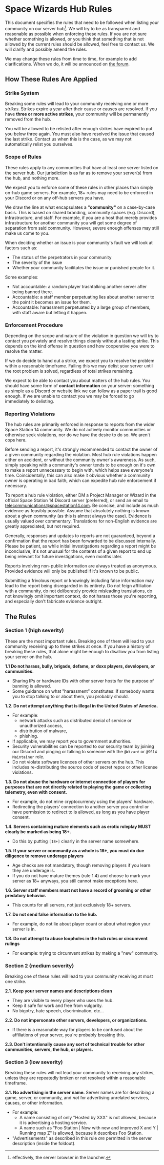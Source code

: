 <!--
When changing these rules, please keep the following in mind:
 - "Dehubbing" is somewhat informal, to stay consistent use "delisting" or "removed from the hub".
 - Do not state the same rule in multiple places. This can easily lead to inconsistencies after more edits are made.
 - Always use the Oxford comma to avoid confusion/rules lawyering.
 - Prefer using "or" over "/" to avoid confusion.
 - If applicable, use "community" instead of "server". If rules are broken outside a server but in a community, the community would (usually) still end up being removed from the hub in its entirety. Communities can also set up multiple servers or set up new servers after their community has been removed from the hub.
-->

# Space Wizards Hub Rules
This document specifies the rules that need to be followed when listing your community on our server hub[^hub]. We will try to be as transparent and reasonable as possible when enforcing these rules. If you are not sure whether something is allowed, or you think that something that is not allowed by the current rules should be allowed, feel free to contact us. We will clarify and possibly amend the rules.

We may change these rules from time to time, for example to add clarifications. When we do, it will be announced on [the forum](https://forum.spacestation14.io/index.php?/forum/29-hub-administrative/).

[^hub]: effectively, the server browser in the launcher.

## How These Rules Are Applied

### Strike System

Breaking some rules will lead to your community receiving one or more *strikes*. Strikes expire a year after their cause or causes are resolved. If you have **three or more active strikes**, your community will be permanently removed from the hub.

You will be allowed to be relisted after enough strikes have expired to put you below three again. You must also have resolved the issue that caused the last strike. Contact us when this is the case, as we may not automatically relist you ourselves.

### Scope of Rules

These rules apply to any communities that have at least one server listed on the server hub. Our jurisdiction is as far as to remove your server(s) from the hub, and nothing more. 

We expect you to enforce some of these rules in other places than simply on-hub game servers. For example, 18+ rules may need to be enforced in your Discord or on any off-hub servers you have.

We draw the line at what encapsulates a **"community"** on a case-by-case basis. This is based on shared branding, community spaces (e.g. Discord), infrastructure, and staff. For example, if you are a host that merely provides infrastructure for another community you will get some degree of separation from said community. However, severe enough offenses may still make us come to you.

When deciding whether an issue is your community's fault we will look at factors such as:
- The status of the perpetrators in your community
- The severity of the issue
- Whether your community facilitates the issue or punished people for it.

Some examples:
- Not accountable: a random player trashtalking another server after being banned there.
- Accountable: a staff member perpetuating lies about another server to the point it becomes an issue for them.
- Accountable: harassment perpetuated by a large group of members, with staff aware but letting it happen.

### Enforcement Procedure

Depending on the scope and nature of the violation in question we will try to contact you privately and resolve things cleanly without a lasting strike. This depends on the kind offense in question and how cooperative you were to resolve the matter.

If we do decide to hand out a strike, we expect you to resolve the problem within a reasonable timeframe. Failing this we may delist your server until the root problem is solved, regardless of total strikes remaining.

We expect to be able to contact you about matters of the hub rules. You should have some form of **contact information** on your server: something as simple as a Discord or website link we can follow as a paper trail is good enough. If we are unable to contact you we may be forced to go immediately to delisting.

### Reporting Violations

The hub rules are primarily enforced in response to reports from the wider Space Station 14 community. We do not actively monitor communities or otherwise seek violations, nor do we have the desire to do so. We aren't cops here.

Before sending a report, it's strongly recommended to contact the owner of a given community regarding the violation. Most hub rule violations happen either on accident, or without the community owner's awareness. As such, simply speaking with a community's owner tends to be enough on it's own to make a report unnecessary to begin with, which helps save everyone's time. Coincidentally, this can also make it obvious whether a community owner is operating in bad faith, which can expedite hub rule enforcement if necessary.

To report a hub rule violation, either DM a Project Manager or Wizard in the official Space Station 14 Discord server (preferred), or send an email to telecommunications@spacestation14.com. Be concise, and include as much evidence as feasibly possible. Assume that absolutely nothing is known about a given community (as this is almost always the case). Evidence is usually valued over commentary. Translations for non-English evidence are greatly appreciated, but not required.

Generally, responses and updates to reports are not guaranteed, beyond a confirmation that the report has been forwarded to be discussed internally. Please be patient, as while initial investigations regarding a report might be inconclusive, it's not unusual for the contents of a given report to end up being relevant for future investigations, even months later.

Reports involving non-public information are always treated as anonymous. Provided evidence will only be published if it's known to be public.

Submitting a frivolous report or knowingly including false information may lead to the report being disregarded in its entirety. Do not feign affiliation with a community, do not deliberately provide misleading translations, do not knowingly omit important context, do not harass those you're reporting, and especially don't fabricate evidence outright. 

## The Rules

### Section 1 (high severity)
These are the most important rules. Breaking one of them will lead to your community receiving up to three strikes at once. If you have a history of breaking these rules, that alone might be enough to disallow you from listing your server on the hub.

**1.1 Do not harass, bully, brigade, defame, or doxx players, developers, or communities.**
- Sharing IPs or hardware IDs with other server hosts for the purpose of banning is allowed.
- Some guidance on what "harassment" constitutes: if somebody wants you to stop talking to or about them, you probably should.

**1.2. Do not attempt anything that is illegal in the United States of America.**
- For example:
	- network attacks such as distributed denial of service or unauthorized access,
  - distribution of malware,
  - phishing.
- If applicable, we may report you to government authorities.
- Security vulnerabilities can be reported to our security team by joining our Discord and pinging or talking to someone with the `@Wizard` or `@SS14 Maintainer` role. 
- Do not violate software licences of other servers on the hub. This includes re-distributing the source code of secret repos or other license violations.

**1.3. Do not abuse the hardware or internet connection of players for purposes that are not directly related to playing the game or collecting telemetry, even with consent.**
- For example, do not mine cryptocurrency using the players' hardware.
- Redirecting the players' connection to another server you control or have permission to redirect to is allowed, as long as you have player consent.

**1.4. Servers containing mature elements such as erotic roleplay MUST clearly be marked as being 18+.**
- Do this by putting `[18+]` clearly in the server name somewhere.

**1.5. If your server or community as a whole is 18+, you must do due diligence to remove underage players**
- Age checks are not mandatory, though removing players if you learn they are underage is.
- If you do not have mature themes (rule 1.4) and choose to mark your server as 18+ anyways, you still cannot make exceptions here.

**1.6. Server staff members must not have a record of grooming or other predatory behavior.**
- This counts for all servers, not just exclusively 18+ servers.

**1.7. Do not send false information to the hub.**
- For example, do not lie about player count or about what region your server is in.

**1.8. Do not attempt to abuse loopholes in the hub rules or circumvent rulings**
- For example: trying to circumvent strikes by making a "new" community. 

### Section 2 (medium severity)
Breaking one of these rules will lead to your community receiving at most one strike.

**2.1. Keep your server names and descriptions clean**
- They are visible to every player who uses the hub.
- Keep it safe for work and free from vulgarity.
- No bigotry, hate speech, discrimination, etc...

**2.2. Do not impersonate other servers, developers, or organizations.**
- If there is a reasonable way for players to be confused about the affiliations of your server, you're probably breaking this.

**2.3. Don't intentionally cause any sort of technical trouble for other communities, servers, the hub, or players.**


### Section 3 (low severity)
Breaking these rules will not lead your community to receiving any strikes, unless they are repeatedly broken or not resolved within a reasonable timeframe.

**3.1. No advertising in the server name.**
Server names are for describing a game, server, or community, and *not* for advertising unrelated services, causes, or other information.
- For example:
  - A name consisting of only "Hosted by XXX" is not allowed, because it is advertising a hosting service.
  - A name such as "Foo Station | Now with new and improved X and Y | Running map Z" is allowed, because it describes Foo Station.
- "Advertisements" as described in this rule *are* permitted in the server description (inside the foldout).
